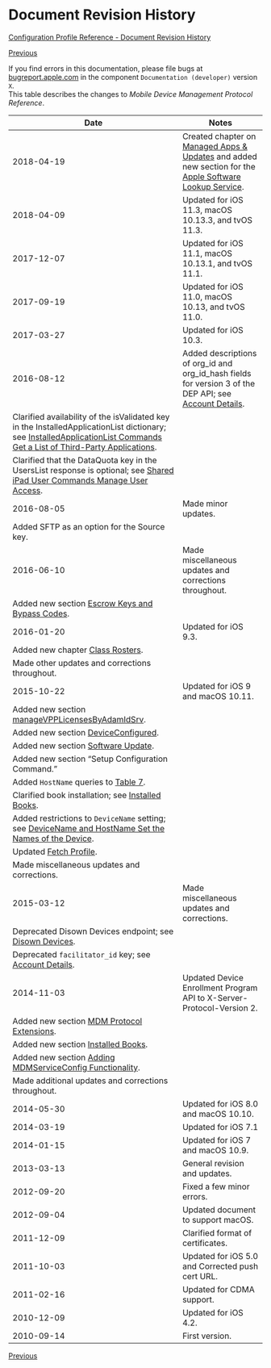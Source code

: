 # Document Revision History

 [Configuration Profile Reference - Document Revision History](https://developer.apple.com/library/content/documentation/Miscellaneous/Reference/MobileDeviceManagementProtocolRef/RevHist_Index/RevisionHistory.html)  
  

[Previous](https://developer.apple.com/library/content/documentation/Miscellaneous/Reference/MobileDeviceManagementProtocolRef/7-MDMVendorCSRSigningOverview/MDMVendorCSRSigningOverview.html)
  
If you find errors in this documentation, please file bugs at [bugreport.apple.com](http://bugreport.apple.com/) in the component `Documentation (developer)` version `X`.  
This table describes the changes to *Mobile Device Management Protocol Reference*.  

|**Date**|**Notes**|
|-|-|
|2018-04-19|Created chapter on [Managed Apps & Updates](https://developer.apple.com/library/content/documentation/Miscellaneous/Reference/MobileDeviceManagementProtocolRef/ManagedAppsUpdates/ManagedAppsUpdates.html#//apple_ref/doc/uid/TP40017387-CH10-SW1) and added new section for the [Apple Software Lookup Service](https://developer.apple.com/library/content/documentation/Miscellaneous/Reference/MobileDeviceManagementProtocolRef/ManagedAppsUpdates/ManagedAppsUpdates.html#//apple_ref/doc/uid/TP40017387-CH10-SW44).|
|2018-04-09|Updated for iOS 11.3, macOS 10.13.3, and tvOS 11.3.|
|2017-12-07|Updated for iOS 11.1, macOS 10.13.1, and tvOS 11.1.|
|2017-09-19|Updated for iOS 11.0, macOS 10.13, and tvOS 11.0.|
|2017-03-27|Updated for iOS 10.3.|
|2016-08-12|Added descriptions of org_id and org_id_hash fields for version 3 of the DEP API; see [Account Details](https://developer.apple.com/library/content/documentation/Miscellaneous/Reference/MobileDeviceManagementProtocolRef/4-Profile_Management/ProfileManagement.html#//apple_ref/doc/uid/TP40017387-CH7-SW9). |
|Clarified availability of the isValidated key in the InstalledApplicationList dictionary; see [InstalledApplicationList Commands Get a List of Third-Party Applications](https://developer.apple.com/library/content/documentation/Miscellaneous/Reference/MobileDeviceManagementProtocolRef/3-MDM_Protocol/MDM_Protocol.html#//apple_ref/doc/uid/TP40017387-CH3-SW14). |
|Clarified that the DataQuota key in the UsersList response is optional; see [Shared iPad User Commands Manage User Access](https://developer.apple.com/library/content/documentation/Miscellaneous/Reference/MobileDeviceManagementProtocolRef/3-MDM_Protocol/MDM_Protocol.html#//apple_ref/doc/uid/TP40017387-CH3-SW601). |
|2016-08-05|Made minor updates.|
|Added SFTP as an option for the Source key. |
|2016-06-10|Made miscellaneous updates and corrections throughout.|
|Added new section [Escrow Keys and Bypass Codes](https://developer.apple.com/library/content/documentation/Miscellaneous/Reference/MobileDeviceManagementProtocolRef/4-Profile_Management/ProfileManagement.html#//apple_ref/doc/uid/TP40017387-CH7-SW720).|
|2016-01-20|Updated for iOS 9.3.|
|Added new chapter [Class Rosters](https://developer.apple.com/library/content/documentation/Miscellaneous/Reference/MobileDeviceManagementProtocolRef/6.5-MDM_Rosters/MDM_Rosters.html#//apple_ref/doc/uid/TP40017387-CH9-SW2).|
|Made other updates and corrections throughout.|
|2015-10-22|Updated for iOS 9 and macOS 10.11.|
|Added new section [manageVPPLicensesByAdamIdSrv](https://developer.apple.com/library/content/documentation/Miscellaneous/Reference/MobileDeviceManagementProtocolRef/5-Web_Service_Protocol_VPP/webservice.html#//apple_ref/doc/uid/TP40017387-CH8-SW301).|
|Added new section [DeviceConfigured](https://developer.apple.com/library/content/documentation/Miscellaneous/Reference/MobileDeviceManagementProtocolRef/3-MDM_Protocol/MDM_Protocol.html#//apple_ref/doc/uid/TP40017387-CH3-SW301).|
|Added new section [Software Update](https://developer.apple.com/library/content/documentation/Miscellaneous/Reference/MobileDeviceManagementProtocolRef/3-MDM_Protocol/MDM_Protocol.html#//apple_ref/doc/uid/TP40017387-CH3-SW302).|
|Added new section “Setup Configuration Command.”|
|Added `HostName` queries to [Table 7](https://developer.apple.com/library/content/documentation/Miscellaneous/Reference/MobileDeviceManagementProtocolRef/3-MDM_Protocol/MDM_Protocol.html#//apple_ref/doc/uid/TP40017387-CH3-SW25).|
|Clarified book installation; see [Installed Books](https://developer.apple.com/library/content/documentation/Miscellaneous/Reference/MobileDeviceManagementProtocolRef/3-MDM_Protocol/MDM_Protocol.html#//apple_ref/doc/uid/TP40017387-CH3-SW76).|
|Added restrictions to `DeviceName` setting; see [DeviceName and HostName Set the Names of the Device](https://developer.apple.com/library/content/documentation/Miscellaneous/Reference/MobileDeviceManagementProtocolRef/3-MDM_Protocol/MDM_Protocol.html#//apple_ref/doc/uid/TP40017387-CH3-SW187).|
|Updated [Fetch Profile](https://developer.apple.com/library/content/documentation/Miscellaneous/Reference/MobileDeviceManagementProtocolRef/4-Profile_Management/ProfileManagement.html#//apple_ref/doc/uid/TP40017387-CH7-SW61).|
|Made miscellaneous updates and corrections.|
|2015-03-12|Made miscellaneous updates and corrections.|
|Deprecated Disown Devices endpoint; see [Disown Devices](https://developer.apple.com/library/content/documentation/Miscellaneous/Reference/MobileDeviceManagementProtocolRef/4-Profile_Management/ProfileManagement.html#//apple_ref/doc/uid/TP40017387-CH7-SW54).|
|Deprecated `facilitator_id` key; see [Account Details](https://developer.apple.com/library/content/documentation/Miscellaneous/Reference/MobileDeviceManagementProtocolRef/4-Profile_Management/ProfileManagement.html#//apple_ref/doc/uid/TP40017387-CH7-SW9).|
|2014-11-03|Updated Device Enrollment Program API to X-Server-Protocol-Version 2.|
|Added new section [MDM Protocol Extensions](https://developer.apple.com/library/content/documentation/Miscellaneous/Reference/MobileDeviceManagementProtocolRef/3-MDM_Protocol/MDM_Protocol.html#//apple_ref/doc/uid/TP40017387-CH3-SW62).|
|Added new section [Installed Books](https://developer.apple.com/library/content/documentation/Miscellaneous/Reference/MobileDeviceManagementProtocolRef/3-MDM_Protocol/MDM_Protocol.html#//apple_ref/doc/uid/TP40017387-CH3-SW76).|
|Added new section [Adding MDMServiceConfig Functionality](https://developer.apple.com/library/content/documentation/Miscellaneous/Reference/MobileDeviceManagementProtocolRef/6-MDM_Best_Practices/MDM_Best_Practices.html#//apple_ref/doc/uid/TP40017387-CH5-SW101).|
|Made additional updates and corrections throughout.|
|2014-05-30|Updated for iOS 8.0 and macOS 10.10.|
|2014-03-19|Updated for iOS 7.1|
|2014-01-15|Updated for iOS 7 and macOS 10.9.|
|2013-03-13|General revision and updates.|
|2012-09-20|Fixed a few minor errors.|
|2012-09-04|Updated document to support macOS.|
|2011-12-09|Clarified format of certificates.|
|2011-10-03|Updated for iOS 5.0 and Corrected push cert URL.|
|2011-02-16|Updated for CDMA support.|
|2010-12-09|Updated for iOS 4.2.|
|2010-09-14|First version.|

  

[Previous](https://developer.apple.com/library/content/documentation/Miscellaneous/Reference/MobileDeviceManagementProtocolRef/7-MDMVendorCSRSigningOverview/MDMVendorCSRSigningOverview.html)

  



